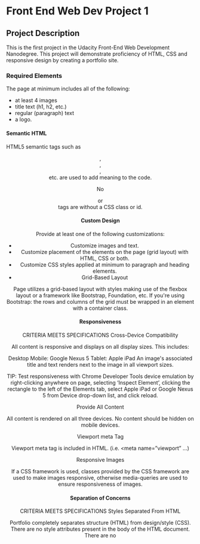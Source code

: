# Front End Web Dev Project 1

## Project Description
This is the first project in the Udacity Front-End Web Development Nanodegree. This project will demonstrate proficiency of HTML, CSS and responsive design by creating a portfolio site.

### Required Elements

The page at minimum includes all of the following:

* at least 4 images
* title text (h1, h2, etc.)
* regular (paragraph) text
* a logo.

#### Semantic HTML

HTML5 semantic tags such as <header>, <footer>, <article>, <section> etc. are used to add meaning to the code.

No <div> or <section> tags are without a CSS class or id.

#### Custom Design

Provide at least one of the following customizations:

* Customize images and text.
* Customize placement of the elements on the page (grid layout) with HTML, CSS or both.
* Customize CSS styles applied at minimum to paragraph and heading elements.
* Grid-Based Layout

Page utilizes a grid-based layout with styles making use of the flexbox layout or a framework like Bootstrap, Foundation, etc.
If you're using Bootstrap: the rows and columns of the grid must be wrapped in an element with a container class.

#### Responsiveness

CRITERIA
MEETS SPECIFICATIONS
Cross-Device Compatibility

All content is responsive and displays on all display sizes. This includes:

Desktop
Mobile: Google Nexus 5
Tablet: Apple iPad
An image's associated title and text renders next to the image in all viewport sizes.

TIP: Test responsiveness with Chrome Developer Tools device emulation by right-clicking anywhere on page, selecting ‘Inspect Element’, clicking the rectangle to the left of the Elements tab, select Apple iPad or Google Nexus 5 from Device drop-down list, and click reload.

Provide All Content

All content is rendered on all three devices. No content should be hidden on mobile devices.

Viewport meta Tag

Viewport meta tag is included in HTML. (i.e. <meta name=”viewport” …)

Responsive Images

If a CSS framework is used, classes provided by the CSS framework are used to make images responsive, otherwise media-queries are used to ensure responsiveness of images.

#### Separation of Concerns

CRITERIA
MEETS SPECIFICATIONS
Styles Separated From HTML

Portfolio completely separates structure (HTML) from design/style (CSS). There are no style attributes present in the body of the HTML document. There are no <style> elements in the document.

Note: It is acceptable to include height and width attributes in <img> elements.

File structure

Files are organized with a directory structure that separates files based on functionality. For example:
css/ for stylesheets
img/ for images
js/ for JavaScript files

Code Quality

CRITERIA
MEETS SPECIFICATIONS
HTML Formatting rules

All code ( HTML element names, attributes, attribute values) is lowercase (except text/CDATA).
Code does not have trailing white spaces.
Indentation is consistent (either all tabs or all 2 spaces or all 4 spaces etc).
Code uses a new line for every block, list or table element and indent every such child element (it's acceptable to put all <li> elements in one line).
[Optional] When quoting attribute values, code uses double quotation marks.
HTML Style Rules

HTML documents use HTML5 <!doctype html>.
Code passes HTML and CSS validators.
*[Optional] Code does not use entity references unless necessary e.g. characters with special meaning in HTML (like < and &) as well as control or “invisible” characters (like no-break spaces).
[Optional] Code omits type attributes for style sheets and scripts.
CSS Formatting Rules

Code does not have trailing white spaces.
Indentation is consistent (either all tabs or all 2 spaces or all 4 spaces etc).
Code indents all block content, that is rules within rules as well as declarations to reflect hierarchy and improve understanding.
Code uses a semicolon after every declaration for consistency and extensibility reasons.
Code always uses a space after a property name's colon, but no space between property and colon, for consistency reasons.
Code always use a single space between the last selector and the opening brace that begins the declaration block.
Code always start a new line for each selector and declaration.
Code always put a blank line (two line breaks) between rules.
[Optional] Code uses double quotation marks for attribute selectors or property values. Do not use quotation marks in URI values (url()).
CSS Style Rules

Code uses meaningful or generic ID and class names that are as short as possible but as long as necessary.
Code does not use element names in conjunction with IDs or classes.
Code uses shorthand properties where possible.
[Optional] Code omits unit specification after 0 values.
[Optional] Code includes leading 0s in decimal values for readability.
[Optional] Code uses 3-character hexadecimal notation where possible.
[Optional] Code separate words in ID and class names by a hyphen.
[Optional] Code avoids user agent detection as well as CSS "hacks"—try a different approach first.
General Meta Rules

HTML templates and documents use UTF-8 encoding. (no BOM) i.e. <meta charset="utf-8">.
*[Optional] Mark todos and action items with TODO

### Design Notes
I have opted to use CSS and media queries to create the responsive design. I have created three separate layouts - mobile, tablet, and desktop. 

This was my first attempt at using CSS Grid. It is much more friendly than flexbox, in my opinion, and I look forward to using it even more in the future.
